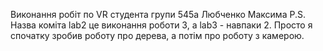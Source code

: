 Виконання робіт по VR студента групи 545а Любченко Максима
P.S. Назва коміта lab2 це виконання роботи 3, а lab3 - навпаки 2. Просто я спочатку зробив роботу про дерева, а потім про роботу з камерою.

